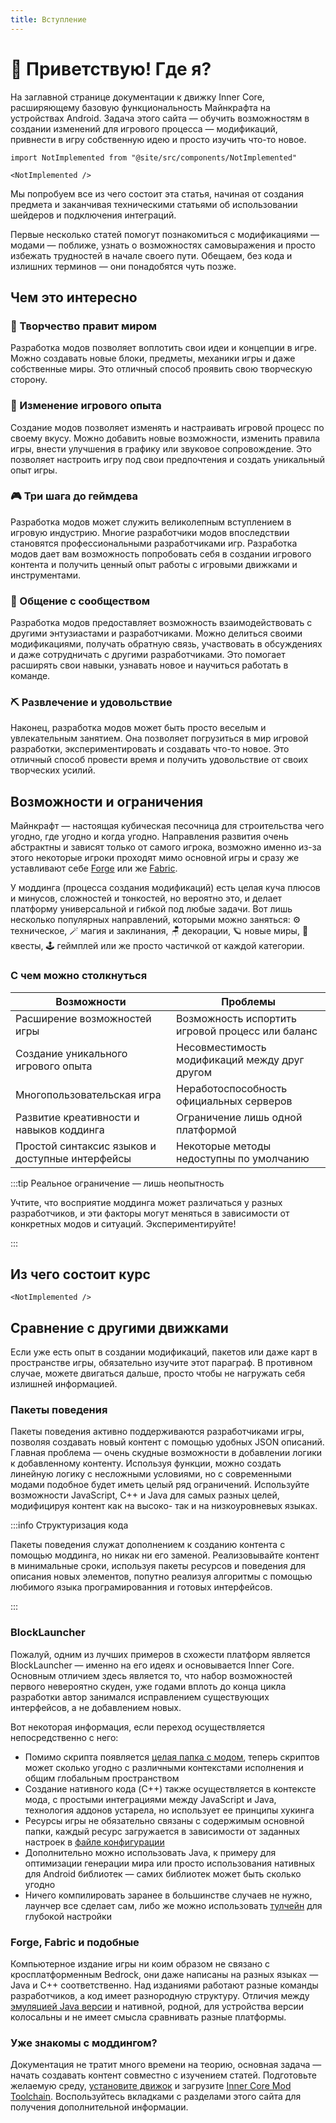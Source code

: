 ```yaml
---
title: Вступление
---
```


# :wave: Приветствую! Где я?

На заглавной странице документации к движку Inner Core, расширяющему базовую функциональность Майнкрафта на устройствах Android. Задача этого сайта — обучить возможностям в создании изменений для игрового процесса — модификаций, привнести в игру собственную идею и просто изучить что-то новое.

<!-- TODO: Карусель непосредственно представления возможностей, проще говоря — скриншоты из игры. -->

```mdx-code-block
import NotImplemented from "@site/src/components/NotImplemented"

<NotImplemented />
```

Мы попробуем все из чего состоит эта статья, начиная от создания предмета и заканчивая техническими статьями об использовании шейдеров и подключения интеграций.

Первые несколько статей помогут познакомиться с модификациями — модами — поближе, узнать о возможностях самовыражения и просто избежать трудностей в начале своего пути. Обещаем, без кода и излишних терминов — они понадобятся чуть позже.

## Чем это интересно

### :art: Творчество правит миром

Разработка модов позволяет воплотить свои идеи и концепции в игре. Можно создавать новые блоки, предметы, механики игры и даже собственные миры. Это отличный способ проявить свою творческую сторону.

### :wrench: Изменение игрового опыта

Создание модов позволяет изменять и настраивать игровой процесс по своему вкусу. Можно добавить новые возможности, изменить правила игры, внести улучшения в графику или звуковое сопровождение. Это позволяет настроить игру под свои предпочтения и создать уникальный опыт игры.

### :video_game: Три шага до геймдева

Разработка модов может служить великолепным вступлением в игровую индустрию. Многие разработчики модов впоследствии становятся профессиональными разработчиками игр. Разработка модов дает вам возможность попробовать себя в создании игрового контента и получить ценный опыт работы с игровыми движками и инструментами.

### :couple: Общение с сообществом

Разработка модов предоставляет возможность взаимодействовать с другими энтузиастами и разработчиками. Можно делиться своими модификациями, получать обратную связь, участвовать в обсуждениях и даже сотрудничать с другими разработчиками. Это помогает расширять свои навыки, узнавать новое и научиться работать в команде.

### :pick: Развлечение и удовольствие

Наконец, разработка модов может быть просто веселым и увлекательным занятием. Она позволяет погрузиться в мир игровой разработки, экспериментировать и создавать что-то новое. Это отличный способ провести время и получить удовольствие от своих творческих усилий.

## Возможности и ограничения

Майнкрафт — настоящая кубическая песочница для строительства чего угодно, где угодно и когда угодно. Направления развития очень абстрактны и зависят только от самого игрока, возможно именно из-за этого некоторые игроки проходят мимо основной игры и сразу же уставливают себе [Forge](https://docs.minecraftforge.net/en/latest/gettingstarted/) или же [Fabric](https://fabricmc.net/wiki/ru:start).

У моддинга (процесса создания модификаций) есть целая куча плюсов и минусов, сложностей и тонкостей, но вероятно  это, и делает платформу универсальной и гибкой под любые задачи. Вот лишь несколько популярных направлений, которыми можно заняться: :gear: техническое, :magic_wand: магия и заклинания, :chair: декорации, :ringed_planet: новые миры, :medal_sports: квесты, :joystick: геймплей или же просто частичкой от каждой категории.

### С чем можно столкнуться

| Возможности                                      | Проблемы                                         |
| ------------------------------------------------ | ------------------------------------------------ |
| Расширение возможностей игры                     | Возможность испортить игровой процесс или баланс |
| Создание уникального игрового опыта              | Несовместимость модификаций между друг другом    |
| Многопользовательская игра                       | Неработоспособность официальных серверов         |
| Развитие креативности и навыков коддинга         | Ограничение лишь одной платформой                |
| Простой синтаксис языков и доступные интерфейсы  | Некоторые методы недоступны по умолчанию         |

:::tip Реальное ограничение — лишь неопытность

Учтите, что восприятие моддинга может различаться у разных разработчиков, и эти факторы могут меняться в зависимости от конкретных модов и ситуаций. Экспериментируйте!

:::

## Из чего состоит курс

<!-- TODO: Эта информация подвластна лишь GPT. -->

```mdx-code-block
<NotImplemented />
```

## Сравнение с другими движками

Если уже есть опыт в создании модификаций, пакетов или даже карт в пространстве игры, обязательно изучите этот параграф. В противном случае, можете двигаться дальше, просто чтобы не нагружать себя излишней информацией.

### Пакеты поведения

Пакеты поведения активно поддерживаются разработчиками игры, позволяя создавать новый контент с помощью удобных JSON описаний. Главная проблема — очень скудные возможности в добавлении логики к добавленному контенту. Используя функции, можно создать линейную логику с несложными условиями, но с современными модами подобное будет иметь целый ряд ограничений. Используйте возможности JavaScript, C++ и Java для самых разных целей, модифицируя контент как на высоко- так и на низкоуровневых языках.

:::info Структуризация кода

Пакеты поведения служат дополнением к созданию контента с помощью моддинга, но никак ни его заменой. Реализовывайте контент в минимальные сроки, используя пакеты ресурсов и поведения для описания новых элементов, попутно реализуя алгоритмы с помощью любимого языка програмированния и готовых интерфейсов.

:::

### BlockLauncher

Пожалуй, одним из лучших примеров в схожести платформ является BlockLauncher — именно на его идеях и основывается Inner Core. Основным отличием здесь является то, что набор возможностей первого невероятно скуден, уже годами вплоть до конца цикла разработки автор занимался исправлением существующих интерфейсов, а не добавлением новых.

Вот некоторая информация, если переход осуществляется непосредственно с него:

- Помимо скрипта появляется [целая папка с модом](basics/mod-structure#что-в-шаблоне), теперь скриптов может сколько угодно с различными контекстами исполнения и общим глобальным пространством
- Создание нативного кода (C++) также осуществляется в контексте мода, с простыми интеграциями между JavaScript и Java, технология аддонов устарела, но использует ее принципы хукинга
- Ресурсы игры не обязательно связаны с содержимым основной папки, каждый ресурс загружается в зависимости от заданных настроек в [файле конфигурации](basics/mod-structure#построение-и-сборка)
- Дополнительно можно использовать Java, к примеру для оптимизации генерации мира или просто использования нативных для Android библиотек — самих библиотек может быть сколько угодно
- Ничего компилировать заранее в большинстве случаев не нужно, лаунчер все сделает сам, либо же можно использовать [тулчейн](#уже-знакомы-с-моддингом) для глубокой настройки

### Forge, Fabric и подобные

Компьютерное издание игры ни коим образом не связано с кросплатформенным Bedrock, они даже написаны на разных языках — Java и C++ соответственно. Над изданиями работают разные команды разработчиков, а код имеет разнородную структуру. Отличия между [эмуляцией Java версии](https://pojavlauncherteam.github.io/) и нативной, родной, для устройства версии колосальны и не имеет смысла сравнивать разные платформы.

### Уже знакомы с моддингом?

Документация не тратит много времени на теорию, основная задача — начать создавать контент совместно с изучением статей. Подготовьте желаемую среду, [установите движок](getting-started/installing-pack) и загрузите [Inner Core Mod Toolchain](https://github.com/zheka2304/innercore-mod-toolchain/blob/master/README-ru.md). Воспользуйтесь вкладками с разделами этого сайта для получения дополнительной информации.
